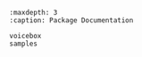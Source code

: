 ```{include} ../README.md
```

```{toctree}
:maxdepth: 3
:caption: Package Documentation

voicebox
samples
```
